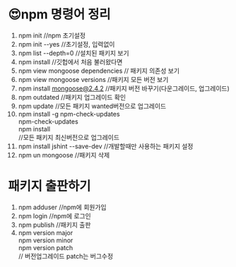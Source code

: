 # :heart_eyes:npm 명령어 정리


1. npm init //npm 초기설정
2. npm init --yes //초기설정, 입력없이
3. npm list --depth=0 //설치된 패키지 보기
4. npm install //깃헙에서 처음 불러왔다면
5. npm view mongoose dependencies // 패키지 의존성 보기
6. npm view mongoose versions //패키지 모든 버전 보기
7. npm install mongoose@2.4.2 //패키지 버전 바꾸기(다운그레이드, 업그레이드)
8. npm outdated //패키지 업그레이드 확인
9. npm update //모든 패키지 wanted버전으로 업그레이드
10. npm install -g npm-check-updates<br>
npm-check-updates<br>
npm install<br> //모든 패키지 최신버전으로 업그레이드
13. npm install jshint --save-dev //개발할때만 사용하는 패키지 설정
14. npm un mongoose //패키지 삭제

패키지 출판하기
=============
1. npm adduser //npm에 회원가입
2. npm login //npm에 로그인
3. npm publish //패키지 출판
4. npm version major<br>
npm version minor<br>
npm version patch<br>
// 버전업그레이드 patch는 버그수정

